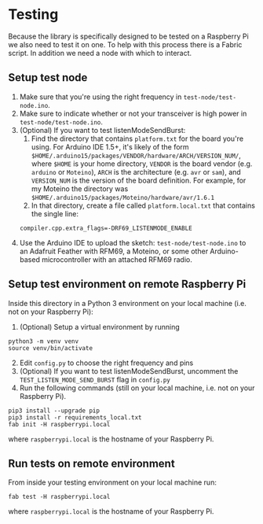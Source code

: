 # Testing
Because the library is specifically designed to be tested on a Raspberry Pi we also need to test it on one. To help with this process there is a Fabric script. In addition we need a node with which to interact.


## Setup test node
1. Make sure that you're using the right frequency in ```test-node/test-node.ino```.
2. Make sure to indicate whether or not your transceiver is high power in ```test-node/test-node.ino```.
3. (Optional) If you want to test listenModeSendBurst:
    1. Find the directory that contains ```platform.txt``` for the board you're using. For Arduino IDE 1.5+, it's likely of the form ```$HOME/.arduino15/packages/VENDOR/hardware/ARCH/VERSION_NUM/```, where ```$HOME``` is your home directory, ```VENDOR``` is the board vendor (e.g. ```arduino``` or ```Moteino```), ```ARCH``` is the architecture (e.g. ```avr``` or ```sam```), and ```VERSION_NUM``` is the version of the board definition. For example, for my Moteino the directory was ```$HOME/.arduino15/packages/Moteino/hardware/avr/1.6.1```
    2. In that directory, create a file called ```platform.local.txt``` that contains the single line:
    ```
    compiler.cpp.extra_flags=-DRF69_LISTENMODE_ENABLE
    ```
4. Use the Arduino IDE to upload the sketch: ```test-node/test-node.ino``` to an Adafruit Feather with RFM69, a Moteino, or some other Arduino-based microcontroller with an attached RFM69 radio.

## Setup test environment on remote Raspberry Pi
Inside this directory in a Python 3 environment on your local machine (i.e. not on your Raspberry Pi):
1. (Optional) Setup a virtual environment by running
```
python3 -m venv venv
source venv/bin/activate
```
2. Edit ```config.py``` to choose the right frequency and pins
3. (Optional) If you want to test listenModeSendBurst, uncomment the ```TEST_LISTEN_MODE_SEND_BURST``` flag in ```config.py```
4. Run the following commands (still on your local machine, i.e. not on your Raspberry Pi).
```
pip3 install --upgrade pip
pip3 install -r requirements_local.txt
fab init -H raspberrypi.local 
```
where ```raspberrypi.local``` is the hostname of your Raspberry Pi.

## Run tests on remote environment
From inside your testing environment on your local machine run:
```
fab test -H raspberrypi.local 
```
where ```raspberrypi.local``` is the hostname of your Raspberry Pi.
